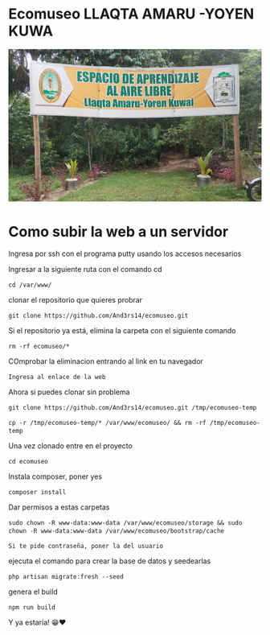 # Ecomuseo LLAQTA AMARU -YOYEN KUWA

![t2i](public/images/welcome/fachada_ecomuseo.jpg)

# Como subir la web a un servidor

Ingresa por ssh con el programa putty usando los accesos necesarios



Ingresar a la siguiente ruta con el comando cd

~~~
cd /var/www/
~~~

clonar el repositorio que quieres probrar

~~~
git clone https://github.com/And3rs14/ecomuseo.git
~~~

Si el repositorio ya está, elimina la carpeta con el siguiente comando
~~~
rm -rf ecomuseo/*
~~~

COmprobar la eliminacion entrando al link en tu navegador
~~~
Ingresa al enlace de la web
~~~

Ahora si puedes clonar sin problema
~~~
git clone https://github.com/And3rs14/ecomuseo.git /tmp/ecomuseo-temp
~~~

~~~
cp -r /tmp/ecomuseo-temp/* /var/www/ecomuseo/ && rm -rf /tmp/ecomuseo-temp
~~~

Una vez clonado entre en el proyecto
~~~
cd ecomuseo
~~~

Instala composer, poner yes
~~~
composer install
~~~

Dar permisos a estas carpetas
~~~
sudo chown -R www-data:www-data /var/www/ecomuseo/storage && sudo chown -R www-data:www-data /var/www/ecomuseo/bootstrap/cache
~~~
	Si te pide contraseña, poner la del usuario

ejecuta el comando para crear la base de datos y seedearlas
~~~
php artisan migrate:fresh --seed
~~~

genera el build
~~~
npm run build
~~~

Y ya estaría! 😁❤️
